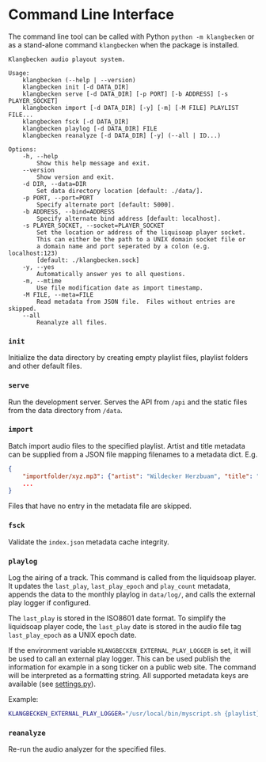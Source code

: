 # Command Line Interface

The command line tool can be called with Python `python -m klangbecken` or as a stand-alone command `klangbecken` when the package is installed.

```
Klangbecken audio playout system.

Usage:
    klangbecken (--help | --version)
    klangbecken init [-d DATA_DIR]
    klangbecken serve [-d DATA_DIR] [-p PORT] [-b ADDRESS] [-s PLAYER_SOCKET]
    klangbecken import [-d DATA_DIR] [-y] [-m] [-M FILE] PLAYLIST FILE...
    klangbecken fsck [-d DATA_DIR]
    klangbecken playlog [-d DATA_DIR] FILE
    klangbecken reanalyze [-d DATA_DIR] [-y] (--all | ID...)

Options:
    -h, --help
        Show this help message and exit.
    --version
        Show version and exit.
    -d DIR, --data=DIR
        Set data directory location [default: ./data/].
    -p PORT, --port=PORT
        Specify alternate port [default: 5000].
    -b ADDRESS, --bind=ADDRESS
        Specify alternate bind address [default: localhost].
    -s PLAYER_SOCKET, --socket=PLAYER_SOCKET
        Set the location or address of the liquisoap player socket.
        This can either be the path to a UNIX domain socket file or
        a domain name and port seperated by a colon (e.g. localhost:123)
        [default: ./klangbecken.sock]
    -y, --yes
        Automatically answer yes to all questions.
    -m, --mtime
        Use file modification date as import timestamp.
    -M FILE, --meta=FILE
        Read metadata from JSON file.  Files without entries are skipped.
    --all
        Reanalyze all files.
```

### `init`

Initialize the data directory by creating empty playlist files, playlist folders and other default files.

### `serve`

Run the development server. Serves the API from `/api` and the static files from the data directory from `/data`.

### `import`

Batch import audio files to the specified playlist.  Artist and title metadata can be supplied from a JSON file mapping filenames to a metadata dict. E.g.
```json
{
    "importfolder/xyz.mp3": {"artist": "Wildecker Herzbuam", "title": "Herzilein"}
    ...
}
```
Files that have no entry in the metadata file are skipped.

### `fsck`

Validate the `index.json` metadata cache integrity.

### `playlog`

Log the airing of a track. This command is called from the liquidsoap player. It updates the `last_play`, `last_play_epoch` and `play_count` metadata, appends the data to the monthly playlog in `data/log/`, and calls the external play logger if configured.

The `last_play` is stored in the ISO8601 date format. To simplify the liquidsoap player code, the `last_play` date is stored in the audio file tag `last_play_epoch` as a UNIX epoch date.

If the environment variable `KLANGBECKEN_EXTERNAL_PLAY_LOGGER` is set, it will be used to call an external play logger. This can be used publish the information for example in a song ticker on a public web site. The command will be interpreted as a formatting string. All supported metadata keys are available (see [settings.py](../klangbecken/settings.py)).

Example:
```bash
KLANGBECKEN_EXTERNAL_PLAY_LOGGER="/usr/local/bin/myscript.sh {playlist} {id} {artist} {title}
```

### `reanalyze`

Re-run the audio analyzer for the specified files.
